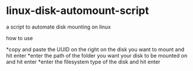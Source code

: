 # linux-disk-automount-script
a script to automate disk mounting on linux

how to use

*copy and paste the UUID on the right on the disk you want to mount and hit enter
*enter the path of the folder you want your disk to be mounted on and hit enter
*enter the filesystem type of the disk and hit enter